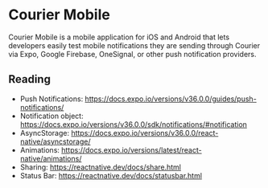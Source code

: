 # Courier Mobile

Courier Mobile is a mobile application for iOS and Android that lets developers easily test mobile notifications they are sending through Courier via Expo, Google Firebase, OneSignal, or other push notification providers.

## Reading

* Push Notifications: https://docs.expo.io/versions/v36.0.0/guides/push-notifications/
* Notification object: https://docs.expo.io/versions/v36.0.0/sdk/notifications/#notification
* AsyncStorage: https://docs.expo.io/versions/v36.0.0/react-native/asyncstorage/
* Animations: https://docs.expo.io/versions/latest/react-native/animations/
* Sharing: https://reactnative.dev/docs/share.html
* Status Bar: https://reactnative.dev/docs/statusbar.html

